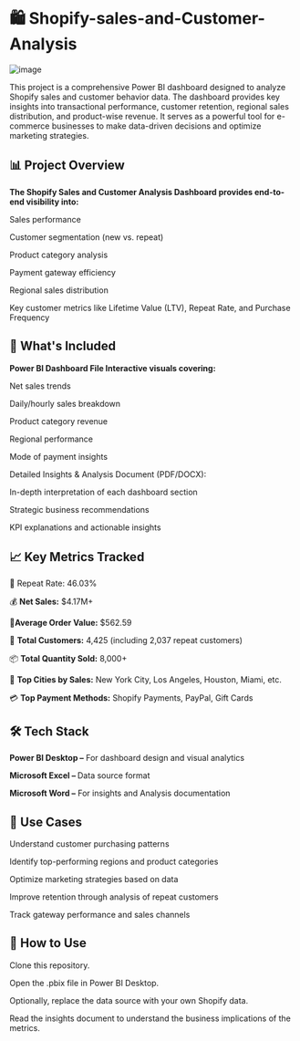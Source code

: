 # 🛍️ Shopify-sales-and-Customer-Analysis
![image](https://github.com/user-attachments/assets/3ae2932d-84f9-433b-8a10-98bb3048b755)

This project is a comprehensive Power BI dashboard designed to analyze Shopify sales and customer behavior data. The dashboard provides key insights into transactional performance, customer retention, regional sales distribution, and product-wise revenue. It serves as a powerful tool for e-commerce businesses to make data-driven decisions and optimize marketing strategies.

## 📊 Project Overview
<b>The Shopify Sales and Customer Analysis Dashboard provides end-to-end visibility into:
</b>

Sales performance

Customer segmentation (new vs. repeat)

Product category analysis

Payment gateway efficiency

Regional sales distribution

Key customer metrics like Lifetime Value (LTV), Repeat Rate, and Purchase Frequency

## 📝 What's Included
<b> Power BI Dashboard File Interactive visuals covering:</b>

Net sales trends

Daily/hourly sales breakdown

Product category revenue

Regional performance

Mode of payment insights

Detailed Insights & Analysis Document (PDF/DOCX):

In-depth interpretation of each dashboard section

Strategic business recommendations

KPI explanations and actionable insights

## 📈 Key Metrics Tracked
🔄 Repeat Rate: 46.03%

💰 <b>Net Sales:</b> $4.17M+

🛒<b>Average Order Value:</b> $562.59

👥 <b>Total Customers:</b> 4,425 (including 2,037 repeat customers)

📦 <b>Total Quantity Sold:</b> 8,000+

📍 <b>Top Cities by Sales:</b> New York City, Los Angeles, Houston, Miami, etc.

💳 <b>Top Payment Methods:</b> Shopify Payments, PayPal, Gift Cards

## 🛠️ Tech Stack
<b>Power BI Desktop –</b> For dashboard design and visual analytics

<b>Microsoft Excel – </b>Data source format

<b>Microsoft Word –</b> For insights and Analysis documentation

## 🚀 Use Cases
Understand customer purchasing patterns

Identify top-performing regions and product categories

Optimize marketing strategies based on data

Improve retention through analysis of repeat customers

Track gateway performance and sales channels

## 📌 How to Use
Clone this repository.

Open the .pbix file in Power BI Desktop.

Optionally, replace the data source with your own Shopify data.

Read the insights document to understand the business implications of the metrics.

